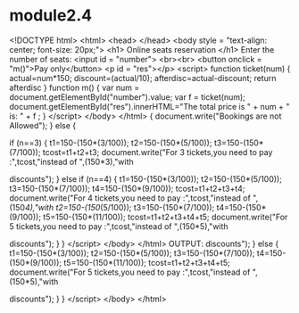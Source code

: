 # module2.4
&lt;!DOCTYPE html&gt;
&lt;html&gt;
&lt;head&gt;
&lt;/head&gt;
&lt;body style = &quot;text-align: center; font-size: 20px;&quot;&gt;
&lt;h1&gt; Online seats reservation &lt;/h1&gt;
Enter the number of seats: &lt;input id = &quot;number&quot;&gt;
&lt;br&gt;&lt;br&gt;
&lt;button onclick = &quot;m()&quot;&gt;Pay only&lt;/button&gt;
&lt;p id = &quot;res&quot;&gt;&lt;/p&gt;
&lt;script&gt;
function ticket(num)
{
actual=num*150;
discount=(actual/10); afterdisc=actual-discount; return afterdisc
}
function m()
{
var num = document.getElementById(&quot;number&quot;).value;
var f = ticket(num);
document.getElementById(&quot;res&quot;).innerHTML=&quot;The total price is &quot; + num + &quot;
is: &quot; + f ;
}
&lt;/script&gt;
&lt;/body&gt;
&lt;/html&gt;
{
document.write(&quot;Bookings are not Allowed&quot;);
}
else
{

if (n==3)
{
t1=150-(150*(3/100));
t2=150-(150*(5/100));
t3=150-(150*(7/100));
tcost=t1+t2+t3;
document.write(&quot;For 3 tickets,you need to pay :&quot;,tcost,&quot;instead of &quot;,(150*3),&quot;with

discounts&quot;);
}
else if (n==4)
{
t1=150-(150*(3/100));
t2=150-(150*(5/100));
t3=150-(150*(7/100));
t4=150-(150*(9/100));
tcost=t1+t2+t3+t4;
document.write(&quot;For 4 tickets,you need to pay :&quot;,tcost,&quot;instead of &quot;,(150*4),&quot;with
t2=150-(150*(5/100));
t3=150-(150*(7/100));
t4=150-(150*(9/100));
t5=150-(150*(11/100));
tcost=t1+t2+t3+t4+t5;
document.write(&quot;For 5 tickets,you need to pay :&quot;,tcost,&quot;instead of &quot;,(150*5),&quot;with

discounts&quot;);
}
}
&lt;/script&gt;
&lt;/body&gt;
&lt;/html&gt;
OUTPUT:
discounts&quot;);
}
else
{
t1=150-(150*(3/100));
t2=150-(150*(5/100));
t3=150-(150*(7/100));
t4=150-(150*(9/100));
t5=150-(150*(11/100));
tcost=t1+t2+t3+t4+t5;
document.write(&quot;For 5 tickets,you need to pay :&quot;,tcost,&quot;instead of &quot;,(150*5),&quot;with

discounts&quot;);
}
}
&lt;/script&gt;
&lt;/body&gt;
&lt;/html&gt;
